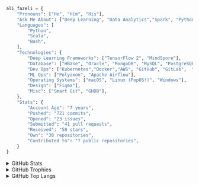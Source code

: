 ```python
ali_fazeli = {
    "Pronouns": ["He", "Him", "His"],
    "Ask Me About": ["Deep Learning", "Data Analytics","Spark", "Python", "PopOS!"],
    "Languages": [
        "Python",
        "Scala",
        "Bash",
    ],
    "Technologies": {
        "Deep Learning Frameworks": ["TensorFlow 2", "MindSpore"],
        "Database": ["HBase", "Oracle", "MongoDB", "MySQL", "PostgreSQL", "Redis",],
        "Dev Ops": ["Kubernetes","Docker","AWS", "GitHub", "GitLab",  "TeamCity" "Ansible"],
        "ML Ops": ["Polyaxon", "Apache Airflow"],
        "Operating Systems": ["macOS", "Linux (PopOS!)", "Windows"],
        "Design": ["Figma"],
        "Misc": ["Smart Git", "GHDB"],
    },
    "Stats": {
        "Account Age": "7 years",
        "Pushed": "721 commits",
        "Opened": "23 issues",
        "Submitted": "41 pull requests",
        "Received": "50 stars",
        "Own": "38 repositories",
        "Contributed to": "7 public repositories",
    }
}

```

<details>
  <summary>GitHub Stats</summary>

[![GitHub Stats Card]](https://github.com/anuraghazra/github-readme-stats)

</details>

<details>
  <summary>GitHub Trophies</summary>

[![GitHub Trophies]](https://github.com/ryo-ma/github-profile-trophy)

</details>

<details>
  <summary>GitHub Top Langs</summary>

[![GitHub Top Langs]](https://github.com/anuraghazra/github-readme-stats)

</details>

<!-- Links -->

[github stats card]: https://github-readme-stats.vercel.app/api/?username=alifzl&theme=merko
[github trophies]: https://github-profile-trophy.vercel.app/?username=alifzl&column=4&margin-w=18&margin-h=15&theme=merko
[github top langs]: https://github-readme-stats.vercel.app/api/top-langs/?username=alifzl&layout=compact&theme=merko
